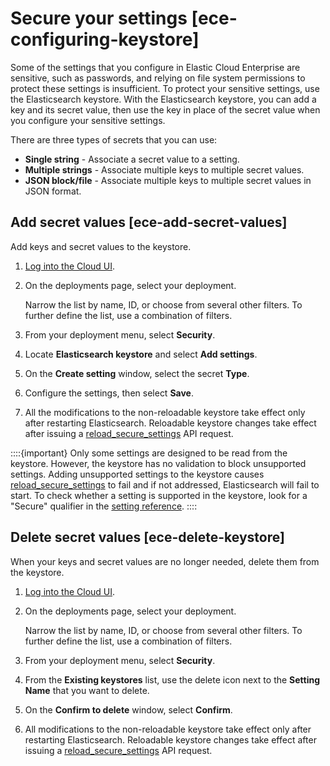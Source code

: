 # Secure your settings [ece-configuring-keystore]

Some of the settings that you configure in Elastic Cloud Enterprise are sensitive, such as passwords, and relying on file system permissions to protect these settings is insufficient. To protect your sensitive settings, use the Elasticsearch keystore. With the Elasticsearch keystore, you can add a key and its secret value, then use the key in place of the secret value when you configure your sensitive settings.

There are three types of secrets that you can use:

* **Single string** - Associate a secret value to a setting.
* **Multiple strings** - Associate multiple keys to multiple secret values.
* **JSON block/file** - Associate multiple keys to multiple secret values in JSON format.


## Add secret values [ece-add-secret-values] 

Add keys and secret values to the keystore.

1. [Log into the Cloud UI](../../../deploy-manage/deploy/cloud-enterprise/log-into-cloud-ui.md).
2. On the deployments page, select your deployment.

    Narrow the list by name, ID, or choose from several other filters. To further define the list, use a combination of filters.

3. From your deployment menu, select **Security**.
4. Locate **Elasticsearch keystore** and select **Add settings**.
5. On the **Create setting** window, select the secret **Type**.
6. Configure the settings, then select **Save**.
7. All the modifications to the non-reloadable keystore take effect only after restarting Elasticsearch. Reloadable keystore changes take effect after issuing a [reload_secure_settings](https://www.elastic.co/guide/en/elasticsearch/reference/current/cluster-nodes-reload-secure-settings.html) API request.

::::{important} 
Only some settings are designed to be read from the keystore. However, the keystore has no validation to block unsupported settings. Adding unsupported settings to the keystore causes [reload_secure_settings](https://www.elastic.co/guide/en/elasticsearch/reference/current/cluster-nodes-reload-secure-settings.html) to fail and if not addressed, Elasticsearch will fail to start. To check whether a setting is supported in the keystore, look for a "Secure" qualifier in the [setting reference](../../../deploy-manage/security/secure-settings.md).
::::



## Delete secret values [ece-delete-keystore] 

When your keys and secret values are no longer needed, delete them from the keystore.

1. [Log into the Cloud UI](../../../deploy-manage/deploy/cloud-enterprise/log-into-cloud-ui.md).
2. On the deployments page, select your deployment.

    Narrow the list by name, ID, or choose from several other filters. To further define the list, use a combination of filters.

3. From your deployment menu, select **Security**.
4. From the **Existing keystores** list, use the delete icon next to the **Setting Name** that you want to delete.
5. On the **Confirm to delete** window, select **Confirm**.
6. All modifications to the non-reloadable keystore take effect only after restarting Elasticsearch. Reloadable keystore changes take effect after issuing a [reload_secure_settings](https://www.elastic.co/guide/en/elasticsearch/reference/current/cluster-nodes-reload-secure-settings.html) API request.

